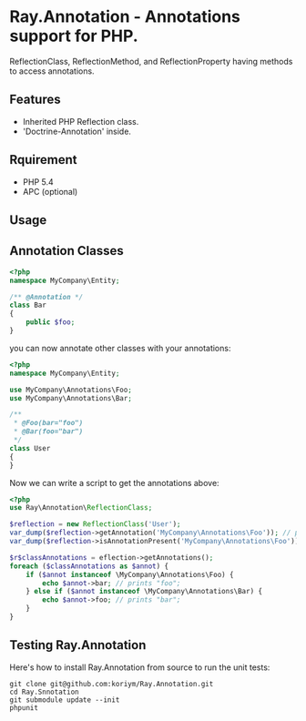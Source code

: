 Ray.Annotation - Annotations support for PHP.
================================================

ReflectionClass, ReflectionMethod, and ReflectionProperty having methods to access annotations.</p>

Features
--------

- Inherited PHP Reflection class.
- 'Doctrine-Annotation' inside.

Rquirement
-----------
- PHP 5.4
- APC (optional)

Usage
-----------

Annotation Classes
-----------

```php
<?php
namespace MyCompany\Entity;

/** @Annotation */
class Bar
{
    public $foo;
}
```

you can now annotate other classes with your annotations:

```php
<?php
namespace MyCompany\Entity;

use MyCompany\Annotations\Foo;
use MyCompany\Annotations\Bar;

/**
 * @Foo(bar="foo")
 * @Bar(foo="bar")
 */
class User
{
}
```
Now we can write a script to get the annotations above:

```php
<?php
use Ray\Annotation\ReflectionClass;

$reflection = new ReflectionClass('User');
var_dump($reflection->getAnnotation('MyCompany\Annotations\Foo')); // prints "foo";
var_dump($reflection->isAnnotationPresent('MyCompany\Annotations\Foo')); // prints true

$r$classAnnotations = eflection->getAnnotations();
foreach ($classAnnotations as $annot) {
    if ($annot instanceof \MyCompany\Annotations\Foo) {
        echo $annot->bar; // prints "foo";
    } else if ($annot instanceof \MyCompany\Annotations\Bar) {
        echo $annot->foo; // prints "bar";
    }
}

```

Testing Ray.Annotation
--------------

Here's how to install Ray.Annotation from source to run the unit tests:

```
git clone git@github.com:koriym/Ray.Annotation.git
cd Ray.Snnotation
git submodule update --init
phpunit
```
